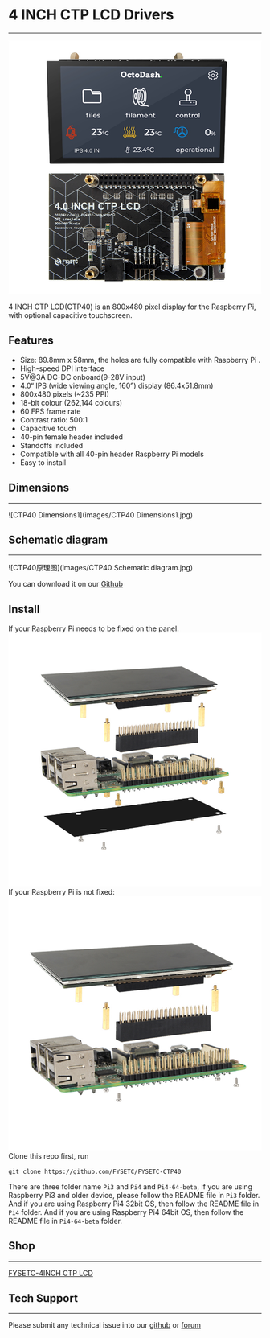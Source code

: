 # 4 INCH CTP LCD Drivers

------

![4.0CTP](images/4.0CTP.JPG)

4 INCH CTP LCD(CTP40) is an 800x480 pixel display for the Raspberry Pi, with optional capacitive touchscreen.

## Features

- Size: 89.8mm x 58mm, the holes are fully compatible with Raspberry Pi .
- High-speed DPI interface
- 5V@3A DC-DC onboard(9-28V input)
- 4.0“ IPS (wide viewing angle, 160°) display (86.4x51.8mm)
- 800x480 pixels (~235 PPI)
- 18-bit colour (262,144 colours)
- 60 FPS frame rate
- Contrast ratio: 500:1
- Capacitive touch
- 40-pin female header included
- Standoffs included
- Compatible with all 40-pin header Raspberry Pi models
- Easy to install

## Dimensions
------

![CTP40 Dimensions1](images/CTP40 Dimensions1.jpg)

## Schematic diagram
------

![CTP40原理图](images/CTP40 Schematic diagram.jpg)

You can download it on our [Github](https://www.aliexpress.com/item/1005001704413148.html)

## Install

If your Raspberry Pi needs to be fixed on the panel:
![installation1](images/installation1.jpg)
If your Raspberry Pi is not fixed:
![installation2](images/installation2.jpg)
Clone this repo first, run 

```
git clone https://github.com/FYSETC/FYSETC-CTP40
```

There are three folder name `Pi3` and `Pi4` and `Pi4-64-beta`, If you are using  Raspberry Pi3 and older device, please follow the README file in `Pi3` folder. And if you are using Raspberry Pi4 32bit OS, then follow the README file in `Pi4` folder. And if you are using Raspberry Pi4 64bit OS, then follow the README file in `Pi4-64-beta` folder.

## Shop

------

[FYSETC-4INCH CTP LCD](https://www.aliexpress.com/item/1005002011585873.html?spm)

## Tech Support

------

Please submit any technical issue into our [github](https://github.com/FYSETC/FYSETC-CTP40) or [forum](http://forum.fysetc.com/) 